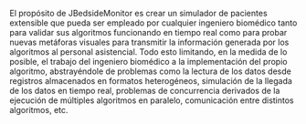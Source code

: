 El propósito de JBedsideMonitor es crear un simulador de pacientes extensible que pueda ser empleado por cualquier ingeniero biomédico tanto para validar sus algoritmos funcionando en tiempo real como para probar nuevas metáforas visuales para transmitir la información generada por los algoritmos al personal asistencial. Todo esto limitando, en la medida de lo posible, el trabajo del ingeniero biomédico a la implementación del propio algoritmo, abstrayéndole de problemas como la lectura de los datos desde registros almacenados en formatos heterogéneos, simulación de la llegada de los datos en tiempo real, problemas de concurrencia derivados de la ejecución de múltiples algoritmos en paralelo, comunicación entre distintos algoritmos, etc.